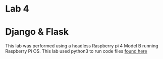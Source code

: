 # Lab 4
# Django & Flask

This lab was performed using a headless Raspberry pi 4 Model B running Raspberry Pi OS. This lab used python3 to run code files [found here](https://github.com/kevinwlu/iot/tree/master/lesson4)
